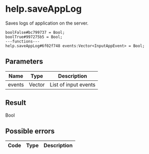 # help.saveAppLog
Saves logs of application on the server.

```
boolFalse#bc799737 = Bool;
boolTrue#997275b5 = Bool;
---functions---
help.saveAppLog#6f02f748 events:Vector<InputAppEvent> = Bool;
```

## Parameters
| Name | Type | Description |
| ---- | :----: | ----------- |
| events | Vector<InputAppEvent> | List of input events |


## Result
Bool

## Possible errors
| Code | Type | Description |
| ---- | :----: | ----------- |

